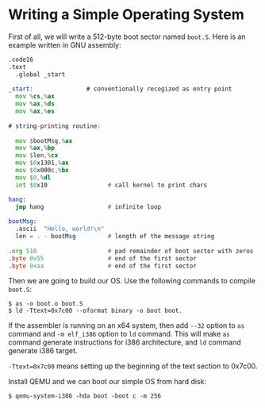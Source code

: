 # Writing a Simple Operating System #

First of all, we will write a 512-byte boot sector named `boot.S`. Here is an example written in GNU assembly:

```asm
.code16
.text
  .global _start
  
_start:               # conventionally recogized as entry point
  mov %cs,%ax
  mov %ax,%ds
  mov %ax,%es
  
# string-printing routine:
                      
  mov $bootMsg,%ax
  mov %ax,%bp
  mov $len,%cx
  mov $0x1301,%ax
  mov $0x000c,%bx
  mov $0,%dl
  int $0x10                 # call kernel to print chars

hang:
  jmp hang                  # infinite loop
  
bootMsg: 
  .ascii  "Hello, world!\n"
  len = . - bootMsg         # length of the message string
  
.org 510                    # pad remainder of boot sector with zeros
.byte 0x55                  # end of the first sector
.byte 0xaa                  # end of the first sector
```

Then we are going to build our OS. Use the following commands to compile `boot.S`:

```console
$ as -o boot.o boot.S 
$ ld -Ttext=0x7c00 --oformat binary -o boot boot.
```

If the assembler is running on an x64 system, then add `--32` option to `as` command and `-m elf_i386` option to `ld` command. This will make `as` command generate instructions for i386 architecture, and `ld` command generate i386 target.

`-Ttext=0x7c00` means setting up the beginning of the text section to 0x7c00.

Install QEMU and we can boot our simple OS from hard disk:

```console
$ qemu-system-i386 -hda boot -boot c -m 256
```
